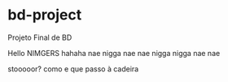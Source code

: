 # bd-project
Projeto Final de BD

Hello NIMGERS 
hahaha nae nigga nae nae nigga nigga nae nae

stooooor? como e que passo à cadeira 
